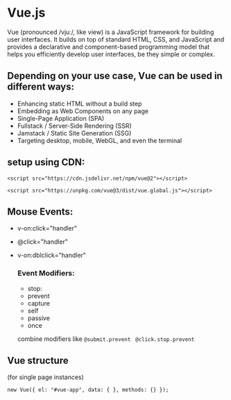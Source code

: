 # Vue.js

Vue (pronounced /vjuː/, like view) is a JavaScript framework for building user interfaces.
It builds on top of standard HTML, CSS, and JavaScript and provides a declarative and component-based
programming model that helps you efficiently develop user interfaces, be they simple or complex.

## Depending on your use case, Vue can be used in different ways:

- Enhancing static HTML without a build step
- Embedding as Web Components on any page
- Single-Page Application (SPA)
- Fullstack / Server-Side Rendering (SSR)
- Jamstack / Static Site Generation (SSG)
- Targeting desktop, mobile, WebGL, and even the terminal

## setup using CDN:
`<script src="https://cdn.jsdelivr.net/npm/vue@2"></script>`

`<script src="https://unpkg.com/vue@3/dist/vue.global.js"></script>`

## Mouse Events:
- v-on:click="handler"
- @click="handler"
- v-on:dblclick="handler"
  
  ### Event Modifiers:
  - stop:  
  - prevent
  - capture
  - self
  - passive
  - once
  
    
  combine modifiers like `@submit.prevent` ` @click.stop.prevent`

## Vue structure 
(for single page instances)

`new Vue({ el: "#vue-app", data: { }, methods: {} });`
